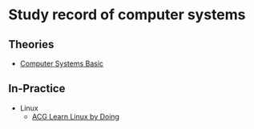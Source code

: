 # Study record of computer systems

## Theories
* [Computer Systems Basic](./theory/computer_systems_basic/main.md)

## In-Practice
* Linux
  * [ACG Learn Linux by Doing](./practice/linux/acg_learn_by_doing/main.md)